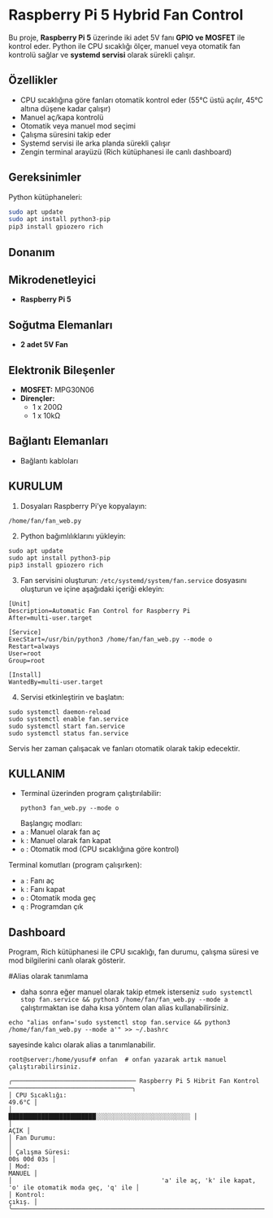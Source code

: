 
# Raspberry Pi 5 Hybrid Fan Control

Bu proje, **Raspberry Pi 5** üzerinde iki adet 5V fanı **GPIO ve MOSFET** ile kontrol eder. Python ile CPU sıcaklığı ölçer, manuel veya otomatik fan kontrolü sağlar ve **systemd servisi** olarak sürekli çalışır.

## Özellikler

- CPU sıcaklığına göre fanları otomatik kontrol eder (55°C üstü açılır, 45°C altına düşene kadar çalışır)  
- Manuel aç/kapa kontrolü  
- Otomatik veya manuel mod seçimi  
- Çalışma süresini takip eder  
- Systemd servisi ile arka planda sürekli çalışır  
- Zengin terminal arayüzü (Rich kütüphanesi ile canlı dashboard)

## Gereksinimler

Python kütüphaneleri:

```bash
sudo apt update
sudo apt install python3-pip
pip3 install gpiozero rich
```
## Donanım


## Mikrodenetleyici
- **Raspberry Pi 5**

## Soğutma Elemanları
- **2 adet 5V Fan**

## Elektronik Bileşenler
- **MOSFET:** MPG30N06
- **Dirençler:**
  - 1 x 200Ω
  - 1 x 10kΩ

## Bağlantı Elemanları
- Bağlantı kabloları


## KURULUM

1. Dosyaları Raspberry Pi’ye kopyalayın:
  ```
  /home/fan/fan_web.py
```
2. Python bağımlılıklarını yükleyin:
  ```
  sudo apt update
sudo apt install python3-pip
pip3 install gpiozero rich
```
3. Fan servisini oluşturun:
    ```/etc/systemd/system/fan.service``` dosyasını oluşturun ve içine aşağıdaki içeriği ekleyin:
  ```
[Unit]
Description=Automatic Fan Control for Raspberry Pi
After=multi-user.target

[Service]
ExecStart=/usr/bin/python3 /home/fan/fan_web.py --mode o
Restart=always
User=root
Group=root

[Install]
WantedBy=multi-user.target

```
4. Servisi etkinleştirin ve başlatın:
  ```
sudo systemctl daemon-reload
sudo systemctl enable fan.service
sudo systemctl start fan.service
sudo systemctl status fan.service

```
Servis her zaman çalışacak ve fanları otomatik olarak takip edecektir.

## KULLANIM
- Terminal üzerinden program çalıştırılabilir:
  ```
  python3 fan_web.py --mode o
  ```
  Başlangıç modları:
 - ```a``` : Manuel olarak fan aç
 - ```k``` : Manuel olarak fan kapat
 - ```o``` : Otomatik mod (CPU sıcaklığına göre kontrol)

  Terminal komutları (program çalışırken):
-  ```a``` : Fanı aç
-  ```k``` : Fanı kapat
-  ```o``` : Otomatik moda geç
-  ```q``` : Programdan çık

## Dashboard

Program, Rich kütüphanesi ile CPU sıcaklığı, fan durumu, çalışma süresi ve mod bilgilerini canlı olarak gösterir.


#Alias olarak tanımlama
- daha sonra eğer manuel olarak takip etmek isterseniz 
  ``` sudo systemctl stop fan.service && python3 /home/fan/fan_web.py --mode a ```  çalıştırmaktan ise daha kısa yöntem olan alias kullanabilirsiniz.

```
echo "alias onfan='sudo systemctl stop fan.service && python3 /home/fan/fan_web.py --mode a'" >> ~/.bashrc

```
sayesinde kalıcı olarak alias a tanımlanabilir.

```
root@server:/home/yusuf# onfan  # onfan yazarak artık manuel çalıştırabilirsiniz.
```

```
╭────────────────────────────────── Raspberry Pi 5 Hibrit Fan Kontrol ──────────────────────────────────╮
│ CPU Sıcaklığı:                                                                                 49.6°C │
│                                                    ████████████████████████░░░░░░░░░░░░░░░░░░░░░░░░░░ │
│                                                                                                  AÇIK │
│ Fan Durumu:                                                                                           │
│ Çalışma Süresi:                                                                           00s 00d 03s │
│ Mod:                                                                                           MANUEL │
│                                         'a' ile aç, 'k' ile kapat, 'o' ile otomatik moda geç, 'q' ile │
│ Kontrol:                                                                                       çıkış. │
╰───────────────────────────────────────────────────────────────────────────────────────────────────────╯
```                                                                                                   
                                                                               
